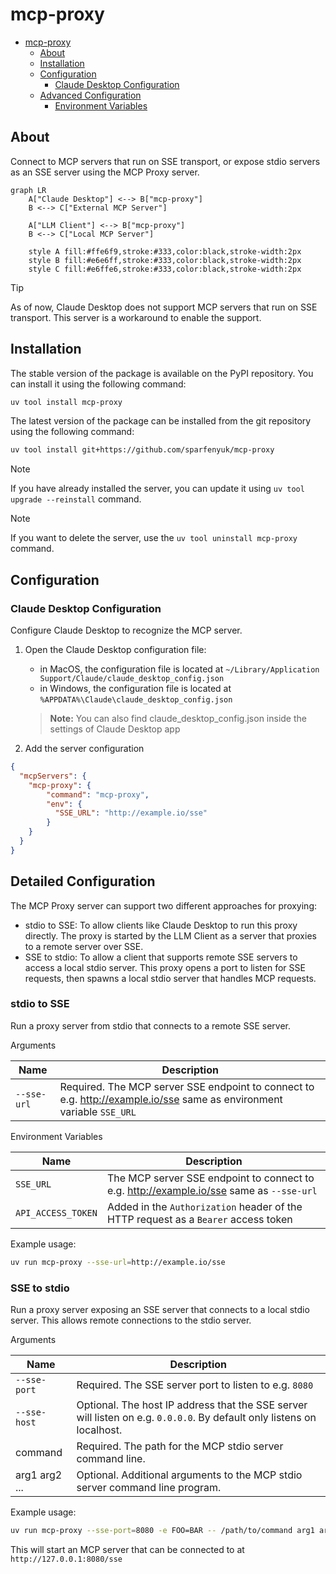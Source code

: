 # mcp-proxy

- [mcp-proxy](#mcp-proxy)
  - [About](#about)
  - [Installation](#installation)
  - [Configuration](#configuration)
    - [Claude Desktop Configuration](#claude-desktop-configuration)
  - [Advanced Configuration](#advanced-configuration)
    - [Environment Variables](#environment-variables)

## About

Connect to MCP servers that run on SSE transport, or expose stdio servers as an SSE server using the MCP Proxy server.

```mermaid
graph LR
    A["Claude Desktop"] <--> B["mcp-proxy"]
    B <--> C["External MCP Server"]

    A["LLM Client"] <--> B["mcp-proxy"]
    B <--> C["Local MCP Server"]

    style A fill:#ffe6f9,stroke:#333,color:black,stroke-width:2px
    style B fill:#e6e6ff,stroke:#333,color:black,stroke-width:2px
    style C fill:#e6ffe6,stroke:#333,color:black,stroke-width:2px
```

> [!TIP]
> As of now, Claude Desktop does not support MCP servers that run on SSE transport. This server is a workaround to enable the support.

## Installation

The stable version of the package is available on the PyPI repository. You can install it using the following command:

```bash
uv tool install mcp-proxy
```

The latest version of the package can be installed from the git repository using the following command:

```bash
uv tool install git+https://github.com/sparfenyuk/mcp-proxy
```

> [!NOTE]
> If you have already installed the server, you can update it using `uv tool upgrade --reinstall` command.

> [!NOTE]
> If you want to delete the server, use the `uv tool uninstall mcp-proxy` command.

## Configuration

### Claude Desktop Configuration

Configure Claude Desktop to recognize the MCP server.

1. Open the Claude Desktop configuration file:
   - in MacOS, the configuration file is located at `~/Library/Application Support/Claude/claude_desktop_config.json`
   - in Windows, the configuration file is located at `%APPDATA%\Claude\claude_desktop_config.json`

   > __Note:__
   > You can also find claude_desktop_config.json inside the settings of Claude Desktop app

2. Add the server configuration

```json
{
  "mcpServers": {
    "mcp-proxy": {
        "command": "mcp-proxy",
        "env": {
          "SSE_URL": "http://example.io/sse"
        }
    }
  }
}

```

## Detailed Configuration

The MCP Proxy server can support two different approaches for proxying:
- stdio to SSE: To allow clients like Claude Desktop to run this proxy directly. The proxy is started by the LLM Client as a server that proxies to a remote server over SSE.
- SSE to stdio: To allow a client that supports remote SSE servers to access a local stdio server. This proxy opens
a port to listen for SSE requests, then spawns a local stdio server that handles MCP requests.

### stdio to SSE

Run a proxy server from stdio that connects to a remote SSE server.

Arguments

| Name               | Description                                                                        |
| ------------------ | ---------------------------------------------------------------------------------- |
| `--sse-url` | Required. The MCP server SSE endpoint to connect to e.g. http://example.io/sse same as environment variable `SSE_URL` |

Environment Variables

| Name             | Description                                                                        |
| ---------------- | ---------------------------------------------------------------------------------- |
| `SSE_URL`          | The MCP server SSE endpoint to connect to e.g. http://example.io/sse same as `--sse-url` |
| `API_ACCESS_TOKEN` | Added in the `Authorization` header of the HTTP request as a `Bearer` access token |


Example usage:

```bash
uv run mcp-proxy --sse-url=http://example.io/sse
```


### SSE to stdio

Run a proxy server exposing an SSE server that connects to a local stdio server. This allows remote
connections to the stdio server.

Arguments

| Name               | Description                                                                        |
| ------------------ | ---------------------------------------------------------------------------------- |
| `--sse-port`       | Required. The SSE server port to listen to e.g. `8080` |
| `--sse-host`       | Optional. The host IP address that the SSE server will listen on e.g. `0.0.0.0`. By default only listens on localhost. |
| command            | Required. The path for the MCP stdio server command line. |
| arg1 arg2 ...      | Optional. Additional arguments to the MCP stdio server command line program. |

Example usage:

```bash
uv run mcp-proxy --sse-port=8080 -e FOO=BAR -- /path/to/command arg1 arg2
```

This will start an MCP server that can be connected to at `http://127.0.0.1:8080/sse`

